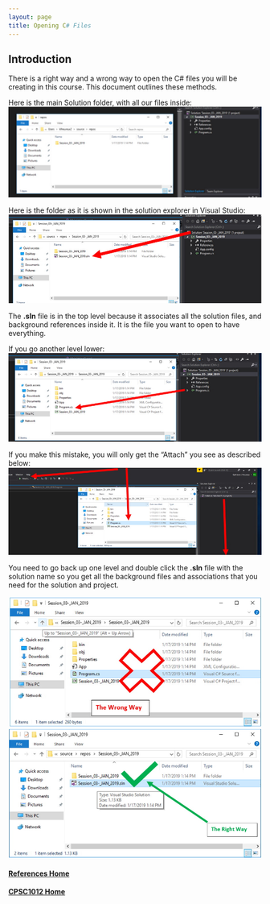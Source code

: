 ```yaml
---
layout: page
title: Opening C# Files
---
```


## Introduction
There is a right way and a wrong way to open the C# files you will be creating in this course. This document outlines these methods.

Here is the main Solution folder, with all our files inside:<br>
![open-csharp-1](files/open-csharp-1.jpg)

Here is the folder as it is shown in the solution explorer in Visual Studio:<br>
![open-csharp-2](files/open-csharp-2.jpg)

The **.sln** file is in the top level because it associates all the solution files, and background references inside it. It is the file you want to open to have everything.

If you go another level lower:<br>
![open-csharp-3](files/open-csharp-3.jpg)

If you make this mistake, you will only get the “Attach” you see as described below:<br>
![open-csharp-4](files/open-csharp-4.jpg)

You need to go back up one level and double click the **.sln** file with the solution name so you get all the background files and associations that you need for the solution and project.

![open-csharp-5](files/open-csharp-5.jpg)
![open-csharp-6](files/open-csharp-6.jpg)

#### [References Home](index.md)
#### [CPSC1012 Home](../)